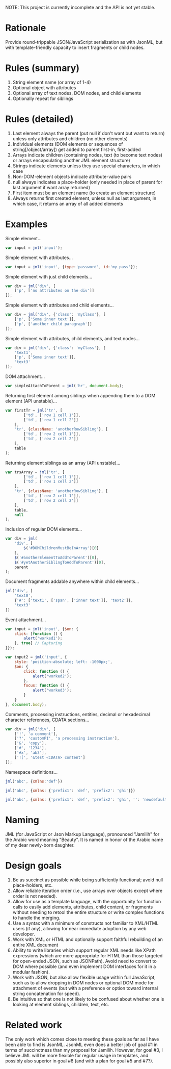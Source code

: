 NOTE: This project is currently incomplete and the API is not yet stable.

Rationale
========
Provide round-trippable JSON/JavaScript serialization as with JsonML, but with template-friendly capacity to insert fragments or child nodes.

Rules (summary)
==============

1. String element name (or array of 1-4)
2. Optional object with attributes
3. Optional array of text nodes, DOM nodes, and child elements
4. Optionally repeat for siblings

Rules (detailed)
============

1. Last element always the parent (put null if don't want but want to return) unless only attributes and children (no other elements)
2. Individual elements (DOM elements or sequences of string[/object/array]) get added to parent first-in, first-added
3. Arrays indicate children (containing nodes, text (to become text nodes) or arrays encapsulating another JML element structure)
4. Strings indicate elements unless they use special characters, in which case
5. Non-DOM-element objects indicate attribute-value pairs
6. null always indicates a place-holder (only needed in place of parent for last argument if want array returned)
7. First item must be an element name (to create an element structure)
8. Always returns first created element, unless null as last argument, in which case, it returns an array of all added elements

Examples
========

Simple element...

```javascript
var input = jml('input');
```

Simple element with attributes...

```javascript
var input = jml('input', {type:'password', id:'my_pass'});
```

Simple element with just child elements...

```javascript
var div = jml('div', [
    ['p', ['no attributes on the div']]
]);
```

Simple element with attributes and child elements...

```javascript
var div = jml('div', {'class': 'myClass'}, [
    ['p', ['Some inner text']],
    ['p', ['another child paragraph']]
]);
```

Simple element with attributes, child elements, and text nodes...

```javascript
var div = jml('div', {'class': 'myClass'}, [
    'text1',
    ['p', ['Some inner text']],
    'text3'
]);
```

DOM attachment...

```javascript
var simpleAttachToParent = jml('hr', document.body);
```

Returning first element among siblings when appending them to a DOM element (API unstable)...

```javascript
var firstTr = jml('tr', [
        ['td', ['row 1 cell 1']],
        ['td', ['row 1 cell 2']]
    ],
    'tr', {className: 'anotherRowSibling'}, [
        ['td', ['row 2 cell 1']],
        ['td', ['row 2 cell 2']]
    ],
    table
);
```

Returning element siblings as an array (API unstable)...

```javascript
var trsArray = jml('tr', [
        ['td', ['row 1 cell 1']],
        ['td', ['row 1 cell 2']]
    ],
    'tr', {className: 'anotherRowSibling'}, [
        ['td', ['row 2 cell 1']],
        ['td', ['row 2 cell 2']]
    ],
    table,
    null
);
```

Inclusion of regular DOM elements...

```javascript
var div = jml(
    'div', [
        $('#DOMChildrenMustBeInArray')[0]
    ],
    $('#anotherElementToAddToParent')[0],
    $('#yetAnotherSiblingToAddToParent')[0],
    parent
);
```

Document fragments addable anywhere within child elements...

```javascript
jml('div', [
    'text0',
    {'#': ['text1', ['span', ['inner text']], 'text2']},
    'text3'
])
```

Event attachment...

```javascript
var input = jml('input', {$on: {
    click: [function () {
        alert('worked1');
    }, true] // Capturing
}});
```

```javascript
var input2 = jml('input', {
    style: 'position:absolute; left: -1000px;',
    $on: {
        click: function () {
            alert('worked2');
        },
        focus: function () {
            alert('worked3');
        }
    }
}, document.body);
```

Comments, processing instructions, entities, decimal or hexadecimal character references, CDATA sections...

```javascript
var div = jml('div', [
    ['!', 'a comment'],
    ['?', 'customPI', 'a processing instruction'],
    ['&', 'copy'],
    ['#', '1234'],
    ['#x', 'ab3'],
    ['![', '&test <CDATA> content']
]);
```

Namespace definitions...

```javascript
jml('abc', {xmlns:'def'})
```

```javascript
jml('abc', {xmlns: {'prefix1': 'def', 'prefix2': 'ghi'}})
```

```javascript
jml('abc', {xmlns: {'prefix1': 'def', 'prefix2': 'ghi', '': 'newdefault'}})
```

Naming
======

JML (for JavaScript or Json Markup Language), pronounced "Jamilih"
for the Arabic word meaning "Beauty". It is named in honor of the Arabic name
of my dear newly-born daughter.

Design goals
==========

1. Be as succinct as possible while being sufficiently functional; avoid null place-holders, etc.
2. Allow reliable iteration order (i.e., use arrays over objects except where order is not needed).
3. Allow for use as a template language, with the opportunity for function calls to easily 
	add elements, attributes, child content, or fragments without needing to retool the entire structure or
	write complex functions to handle the merging.
4. Use a syntax with a minimum of constructs not familiar to XML/HTML users (if any), allowing
	for near immediate adoption by any web developer.
5. Work with XML or HTML and optionally support faithful rebuilding of an entire XML document
6. Ability to write libraries which support regular XML needs like XPath expressions (which are more
   appropriate for HTML than those targeted for open-ended JSON, such as JSONPath). Avoid need to 
   convert to DOM where possible (and even implement DOM interfaces for it in a modular fashion).
7. Work with JSON, but also allow flexible usage within full JavaScript, such as to allow 
	dropping in DOM nodes or optional DOM mode for attachment of events (but with a preference
	or option toward internal string concatenation for speed).
8. Be intuitive so that one is not likely to be confused about whether one is looking at 
	element siblings, children, text, etc.

Related work
===========

The only work which comes close to meeting these goals as far as I have been able to find is JsonML. 
JsonML even does a better job of goal #1 in terms of succinctness than my proposal for Jamilih. However, 
for goal #3, I believe JML will be more flexible for regular usage in templates, and possibly also
superior in goal #8 (and with a plan for goal #5 and #7?).
